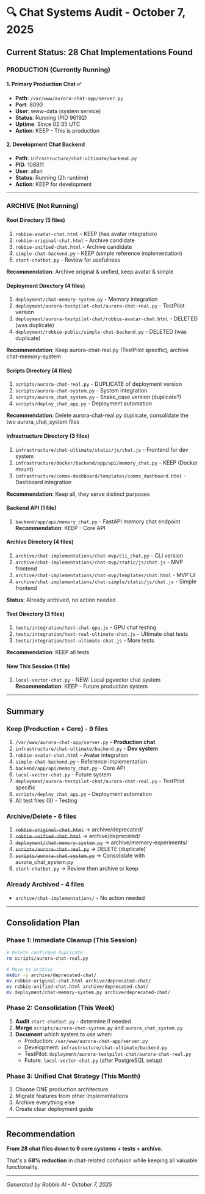 # 🔍 Chat Systems Audit - October 7, 2025

## Current Status: 28 Chat Implementations Found

### PRODUCTION (Currently Running)

#### 1. **Primary Production Chat** ✅
- **Path**: `/var/www/aurora-chat-app/server.py`
- **Port**: 8090
- **User**: www-data (system service)
- **Status**: Running (PID 96192)
- **Uptime**: Since 02:35 UTC
- **Action**: KEEP - This is production

#### 2. **Development Chat Backend**
- **Path**: `infrastructure/chat-ultimate/backend.py`
- **PID**: 108811
- **User**: allan
- **Status**: Running (2h runtime)
- **Action**: KEEP for development

---

### ARCHIVE (Not Running)

#### Root Directory (5 files)
1. `robbie-avatar-chat.html` - KEEP (has avatar integration)
2. `robbie-original-chat.html` - Archive candidate
3. `robbie-unified-chat.html` - Archive candidate
4. `simple-chat-backend.py` - KEEP (simple reference implementation)
5. `start-chatbot.py` - Review for usefulness

**Recommendation**: Archive original & unified, keep avatar & simple

#### Deployment Directory (4 files)
1. `deployment/chat-memory-system.py` - Memory integration
2. `deployment/aurora-testpilot-chat/aurora-chat-real.py` - TestPilot version
3. `deployment/aurora-testpilot-chat/robbie-avatar-chat.html` - DELETED (was duplicate)
4. `deployment/robbie-public/simple-chat-backend.py` - DELETED (was duplicate)

**Recommendation**: Keep aurora-chat-real.py (TestPilot specific), archive chat-memory-system

#### Scripts Directory (4 files)
1. `scripts/aurora-chat-real.py` - DUPLICATE of deployment version
2. `scripts/aurora-chat-system.py` - System integration
3. `scripts/aurora_chat_system.py` - Snake_case version (duplicate?)
4. `scripts/deploy_chat_app.py` - Deployment automation

**Recommendation**: Delete aurora-chat-real.py duplicate, consolidate the two aurora_chat_system files

#### Infrastructure Directory (3 files)
1. `infrastructure/chat-ultimate/static/js/chat.js` - Frontend for dev system
2. `infrastructure/docker/backend/app/api/memory_chat.py` - KEEP (Docker mount)
3. `infrastructure/comms-dashboard/templates/comms_dashboard.html` - Dashboard integration

**Recommendation**: Keep all, they serve distinct purposes

#### Backend API (1 file)
1. `backend/app/api/memory_chat.py` - FastAPI memory chat endpoint
**Recommendation**: KEEP - Core API

#### Archive Directory (4 files)
1. `archive/chat-implementations/chat-mvp/cli_chat.py` - CLI version
2. `archive/chat-implementations/chat-mvp/static/js/chat.js` - MVP frontend
3. `archive/chat-implementations/chat-mvp/templates/chat.html` - MVP UI
4. `archive/chat-implementations/chat-simple/static/js/chat.js` - Simple frontend

**Status**: Already archived, no action needed

#### Test Directory (3 files)
1. `tests/integration/test-chat-gpu.js` - GPU chat testing
2. `tests/integration/test-real-ultimate-chat.js` - Ultimate chat tests
3. `tests/integration/test-ultimate-chat.js` - More tests

**Recommendation**: KEEP all tests

#### New This Session (1 file)
1. `local-vector-chat.py` - NEW: Local pgvector chat system
**Recommendation**: KEEP - Future production system

---

## Summary

### Keep (Production + Core) - 9 files
1. `/var/www/aurora-chat-app/server.py` - **Production chat**
2. `infrastructure/chat-ultimate/backend.py` - **Dev system**
3. `robbie-avatar-chat.html` - Avatar integration
4. `simple-chat-backend.py` - Reference implementation
5. `backend/app/api/memory_chat.py` - Core API
6. `local-vector-chat.py` - Future system
7. `deployment/aurora-testpilot-chat/aurora-chat-real.py` - TestPilot specific
8. `scripts/deploy_chat_app.py` - Deployment automation
9. All test files (3) - Testing

### Archive/Delete - 6 files
1. ~~`robbie-original-chat.html`~~ → archive/deprecated/
2. ~~`robbie-unified-chat.html`~~ → archive/deprecated/
3. ~~`deployment/chat-memory-system.py`~~ → archive/memory-experiments/
4. ~~`scripts/aurora-chat-real.py`~~ → DELETE (duplicate)
5. ~~`scripts/aurora-chat-system.py`~~ → Consolidate with aurora_chat_system.py
6. `start-chatbot.py` → Review then archive or keep

### Already Archived - 4 files
- `archive/chat-implementations/` - No action needed

---

## Consolidation Plan

### Phase 1: Immediate Cleanup (This Session)
```bash
# Delete confirmed duplicate
rm scripts/aurora-chat-real.py

# Move to archive
mkdir -p archive/deprecated-chat/
mv robbie-original-chat.html archive/deprecated-chat/
mv robbie-unified-chat.html archive/deprecated-chat/
mv deployment/chat-memory-system.py archive/deprecated-chat/
```

### Phase 2: Consolidation (This Week)
1. **Audit** `start-chatbot.py` - determine if needed
2. **Merge** `scripts/aurora-chat-system.py` and `aurora_chat_system.py`
3. **Document** which system to use when:
   - Production: `/var/www/aurora-chat-app/server.py`
   - Development: `infrastructure/chat-ultimate/backend.py`
   - TestPilot: `deployment/aurora-testpilot-chat/aurora-chat-real.py`
   - Future: `local-vector-chat.py` (after PostgreSQL setup)

### Phase 3: Unified Chat Strategy (This Month)
1. Choose ONE production architecture
2. Migrate features from other implementations
3. Archive everything else
4. Create clear deployment guide

---

## Recommendation

**From 28 chat files down to 9 core systems + tests + archive.**

That's a **68% reduction** in chat-related confusion while keeping all valuable functionality.

---

*Generated by Robbie AI - October 7, 2025*

